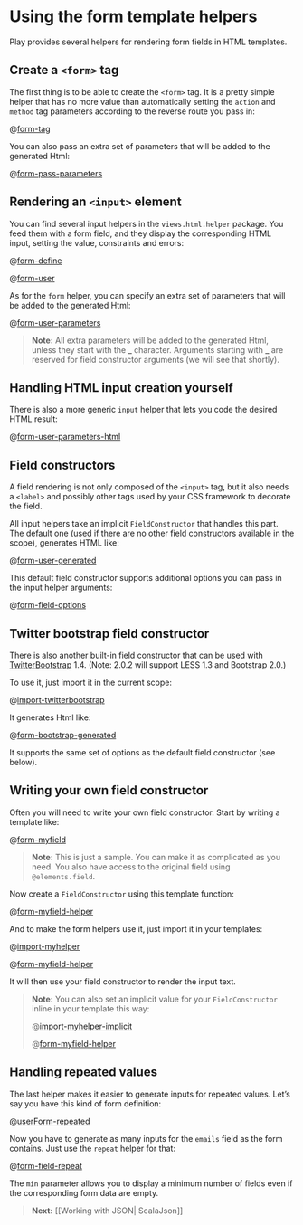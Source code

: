 # Using the form template helpers

Play provides several helpers for rendering form fields in HTML templates.

## Create a `<form>` tag
    
The first thing is to be able to create the `<form>` tag. It is a pretty simple helper that has no more value than automatically setting the `action` and `method` tag parameters according to the reverse route you pass in:

@[form-tag](code/scalaguide/forms/scalaformhelper/views/login.scala.html)


You can also pass an extra set of parameters that will be added to the generated Html:

@[form-pass-parameters](code/scalaguide/forms/scalaformhelper/views/login.scala.html)


## Rendering an `<input>` element

You can find several input helpers in the `views.html.helper` package. You feed them with a form field, and they display the corresponding HTML input, setting the value, constraints and errors:

@[form-define](code/scalaguide/forms/scalaformhelper/views/user.scala.html)

@[form-user](code/scalaguide/forms/scalaformhelper/views/user.scala.html)


As for the `form` helper, you can specify an extra set of parameters that will be added to the generated Html:

@[form-user-parameters](code/scalaguide/forms/scalaformhelper/views/user.scala.html)


> **Note:** All extra parameters will be added to the generated Html, unless they start with the **\_** character. Arguments starting with **\_** are reserved for field constructor arguments (we will see that shortly).

## Handling HTML input creation yourself

There is also a more generic `input` helper that lets you code the desired HTML result:

@[form-user-parameters-html](code/scalaguide/forms/scalaformhelper/views/user.scala.html)

## Field constructors

A field rendering is not only composed of the `<input>` tag, but it also needs a `<label>` and possibly other tags used by your CSS framework to decorate the field.
    
All input helpers take an implicit `FieldConstructor` that handles this part. The default one (used if there are no other field constructors available in the scope), generates HTML like:

@[form-user-generated](code/scalaguide/forms/scalaformhelper/views/user.scala.html)


This default field constructor supports additional options you can pass in the input helper arguments:

@[form-field-options](code/scalaguide/forms/scalaformhelper/views/user.scala.html)

## Twitter bootstrap field constructor

There is also another built-in field constructor that can be used with [TwitterBootstrap](http://twitter.github.com/bootstrap/) 1.4.  (Note: 2.0.2 will support LESS 1.3 and Bootstrap 2.0.)

To use it, just import it in the current scope:

@[import-twitterbootstrap](code/scalaguide/forms/scalaformhelper/views/user.scala.html)


It generates Html like:

@[form-bootstrap-generated](code/scalaguide/forms/scalaformhelper/views/user.scala.html)


It supports the same set of options as the default field constructor (see below).

## Writing your own field constructor

Often you will need to write your own field constructor. Start by writing a template like:

@[form-myfield](code/scalaguide/forms/scalaformhelper/views/user.scala.html)


> **Note:** This is just a sample. You can make it as complicated as you need. You also have access to the original field using `@elements.field`.

Now create a `FieldConstructor` using this template function:

@[form-myfield-helper](code/scalaguide/forms/scalaformhelper/views/user.scala.html)


And to make the form helpers use it, just import it in your templates:


@[import-myhelper](code/scalaguide/forms/scalaformhelper/views/user.scala.html)

@[form-myfield-helper](code/scalaguide/forms/scalaformhelper/views/user.scala.html)


It will then use your field constructor to render the input text.

> **Note:** You can also set an implicit value for your `FieldConstructor` inline in your template this way:
>
>@[import-myhelper-implicit](code/scalaguide/forms/scalaformhelper/views/user.scala.html)
>
>@[form-myfield-helper](code/scalaguide/forms/scalaformhelper/views/user.scala.html)

## Handling repeated values

The last helper makes it easier to generate inputs for repeated values. Let’s say you have this kind of form definition:

@[userForm-repeated](code/ScalaForms.scala)


Now you have to generate as many inputs for the `emails` field as the form contains. Just use the `repeat` helper for that:

@[form-field-repeat](code/scalaguide/forms/scalaformhelper/views/register.scala.html)

The `min` parameter allows you to display a minimum number of fields even if the corresponding form data are empty.

> **Next:** [[Working with JSON| ScalaJson]]




